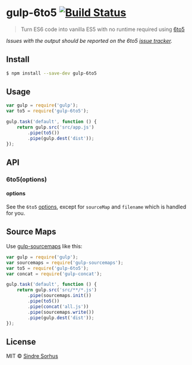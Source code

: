 # gulp-6to5 [![Build Status](https://travis-ci.org/sindresorhus/gulp-6to5.svg?branch=master)](https://travis-ci.org/sindresorhus/gulp-6to5)

> Turn ES6 code into vanilla ES5 with no runtime required using [6to5](https://github.com/sebmck/6to5)

*Issues with the output should be reported on the 6to5 [issue tracker](https://github.com/sebmck/6to5/issues).*


## Install

```sh
$ npm install --save-dev gulp-6to5
```


## Usage

```js
var gulp = require('gulp');
var to5 = require('gulp-6to5');

gulp.task('default', function () {
	return gulp.src('src/app.js')
		.pipe(to5())
		.pipe(gulp.dest('dist'));
});
```


## API

### 6to5(options)

#### options

See the `6to5` [options](https://github.com/sebmck/6to5#options), except for `sourceMap` and `filename` which is handled for you.


## Source Maps

Use [gulp-sourcemaps](https://github.com/floridoo/gulp-sourcemaps) like this:

```js
var gulp = require('gulp');
var sourcemaps = require('gulp-sourcemaps');
var to5 = require('gulp-6to5');
var concat = require('gulp-concat');

gulp.task('default', function () {
	return gulp.src('src/**/*.js')
		.pipe(sourcemaps.init())
		.pipe(to5())
		.pipe(concat('all.js'))
		.pipe(sourcemaps.write())
		.pipe(gulp.dest('dist'));
});
```


## License

MIT © [Sindre Sorhus](http://sindresorhus.com)
